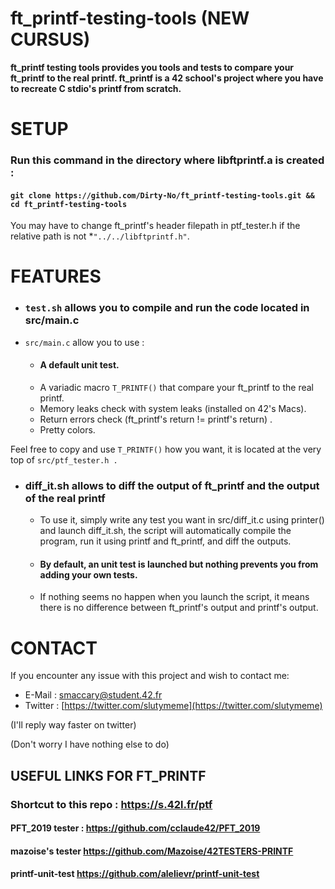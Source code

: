 
# ft_printf-testing-tools (NEW CURSUS)
**ft_printf testing tools provides you tools and tests to compare your ft_printf to the real printf.
ft_printf is a 42 school's project where you have to recreate C stdio's printf from scratch.**

 # SETUP
### Run this command in the directory where libftprintf.a is created :

   #### `git clone https://github.com/Dirty-No/ft_printf-testing-tools.git && cd ft_printf-testing-tools`

You may have to change ft_printf's header filepath in ptf_tester.h if the relative path is not *`"../../libftprintf.h"`.
# FEATURES
 - ### `test.sh` allows you to compile and run the code located in src/main.c
- `src/main.c` allow you to use :
	
	- #### A default unit test.
	-  A variadic macro `T_PRINTF()` that compare your ft_printf to the real printf.
	- Memory leaks check with system leaks (installed on 42's Macs).
	- Return errors check (ft_printf's return != printf's return) .
	- Pretty colors.

Feel free to copy and use `T_PRINTF()` how you want, it is located at the very top of `src/ptf_tester.h .`

- ### diff_it.sh allows to diff the output of ft_printf and the output of the real printf
	- To use it, simply write any test you want in src/diff_it.c using printer() and launch diff_it.sh, the script will automatically compile the program, run it using printf and ft_printf, and diff the outputs.
	-  #### By default, an unit test is launched but nothing prevents you from adding your own tests.

	-  If nothing seems no happen when you launch the script, it means there is no difference between ft_printf's output and printf's output.

# CONTACT
If you encounter any issue with this project and wish to contact me:

 - E-Mail : smaccary@student.42.fr
 - Twitter : [https://twitter.com/slutymeme](https://twitter.com/slutymeme)
 
 (I'll reply way faster on twitter)
 
 (Don't worry I have nothing else to do)

## USEFUL LINKS FOR FT_PRINTF

### Shortcut to this repo : https://s.42l.fr/ptf

#### PFT_2019 tester : https://github.com/cclaude42/PFT_2019

#### mazoise's tester https://github.com/Mazoise/42TESTERS-PRINTF

#### printf-unit-test https://github.com/alelievr/printf-unit-test

